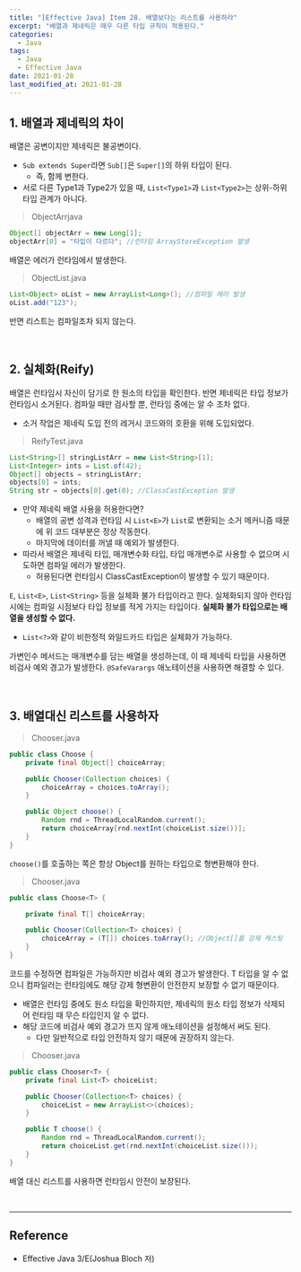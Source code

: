 ```yaml
---
title: "[Effective Java] Item 28. 배열보다는 리스트를 사용하라"
excerpt: "배열과 제네릭은 매우 다른 타입 규칙이 적용된다."
categories:
  - Java
tags:
  - Java
  - Effective Java
date: 2021-01-28
last_modified_at: 2021-01-28
---
```


## 1. 배열과 제네릭의 차이

배열은 공변이지만 제네릭은 불공변이다.

* ``Sub extends Super``라면 ``Sub[]``은 ``Super[]``의 하위 타입이 된다.
  * 즉, 함께 변한다.
* 서로 다른 Type1과 Type2가 있을 때, ``List<Type1>``과 ``List<Type2>``는 상위-하위 타입 관계가 아니다.

> ObjectArrjava

```java
Object[] objectArr = new Long[1];
objectArr[0] = "타입이 다르다"; //런타임 ArrayStoreException 발생
```

배열은 에러가 런타임에서 발생한다.

> ObjectList.java

```java
List<Object> oList = new ArrayList<Long>(); //컴파일 에러 발생
oList.add("123");
```

반면 리스트는 컴파일조차 되지 않는다.

<br>

## 2. 실체화(Reify)

배열은 런타임시 자신이 담기로 한 원소의 타입을 확인한다. 반면 제네릭은 타입 정보가 런타임시 소거된다. 컴파일 때만 검사할 뿐, 런타임 중에는 알 수 조차 없다.

* 소거 작업은 제네릭 도입 전의 레거시 코드와의 호환을 위해 도입되었다.

> ReifyTest.java

```java
List<String>[] stringListArr = new List<String>[1];
List<Integer> ints = List.of(42);
Object[] objects = stringListArr;
objects[0] = ints;
String str = objects[0].get(0); //ClassCastException 발생
```

* 만약 제네릭 배열 사용을 허용한다면?
  * 배열의 공변 성격과 런타임 시 ``List<E>``가 ``List``로 변환되는 소거 메커니즘 때문에 위 코드 대부분은 정상 작동한다.
  * 마지막에 데이터를 꺼낼 때 예외가 발생한다.
* 따라서 배열은 제네릭 타입, 매개변수화 타입, 타입 매개변수로 사용할 수 없으며 시도하면 컴파일 에러가 발생한다.
  * 허용된다면 런타임시 ClassCastException이 발생할 수 있기 때문이다.

``E``, ``List<E>``, ``List<String>`` 등을 실체화 불가 타입이라고 한다. 실체화되지 않아 런타임시에는 컴파일 시점보다 타입 정보를 적게 가지는 타입이다. **실체화 불가 타입으로는 배열을 생성할 수 없다.**

* ``List<?>``와 같이 비한정적 와일드카드 타입은 실체화가 가능하다.

가변인수 메서드는 매개변수를 담는 배열을 생성하는데, 이 때 제네릭 타입을 사용하면 비검사 예외 경고가 발생한다. ``@SafeVarargs`` 애노테이션을 사용하면 해결할 수 있다.

<br>

## 3. 배열대신 리스트를 사용하자

> Chooser.java

```java
public class Choose {
    private final Object[] choiceArray;

    public Chooser(Collection choices) {
        choiceArray = choices.toArray();
    }

    public Object choose() {
        Random rnd = ThreadLocalRandom.current();
        return choiceArray[rnd.nextInt(choiceList.size())];
    }
}
```

``choose()``를 호출하는 쪽은 항상 Object를 원하는 타입으로 형변환해야 한다.

> Chooser.java

```java
public class Choose<T> {

    private final T[] choiceArray;

    public Chooser(Collection<T> choices) {
        choiceArray = (T[]) choices.toArray(); //Object[]를 강제 캐스팅
    }
}
```

코드를 수정하면 컴파일은 가능하지만 비검사 예외 경고가 발생한다. T 타입을 알 수 없으니 컴파일러는 런타임에도 해당 강제 형변환이 안전한지 보장할 수 없기 때문이다.

* 배열은 런타임 중에도 원소 타입을 확인하지만, 제네릭의 원소 타입 정보가 삭제되어 런타임 때 무슨 타입인지 알 수 없다.
* 해당 코드에 비검사 예외 경고가 뜨지 않게 애노테이션을 설정해서 써도 된다.
  * 다만 일반적으로 타입 안전하지 않기 때문에 권장하지 않는다.

> Chooser.java

```java
public class Chooser<T> {
    private final List<T> choiceList;

    public Chooser(Collection<T> choices) {
        choiceList = new ArrayList<>(choices);
    }

    public T choose() {
        Random rnd = ThreadLocalRandom.current();
        return choiceList.get(rnd.nextInt(choiceList.size()));
    }
}
```

배열 대신 리스트를 사용하면 런타임시 안전이 보장된다.

<br>

---

## Reference

* Effective Java 3/E(Joshua Bloch 저)
